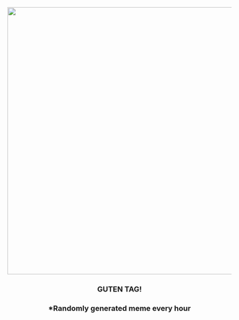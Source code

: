 <p align="center">
        <img src="https://i.redd.it/ngan3utu21o91.jpg" width="600" height="600">
        </p>
        <h3 align="center">GUTEN TAG!</h3>
        <h3 align="center">*Randomly generated meme every hour</h3>
    